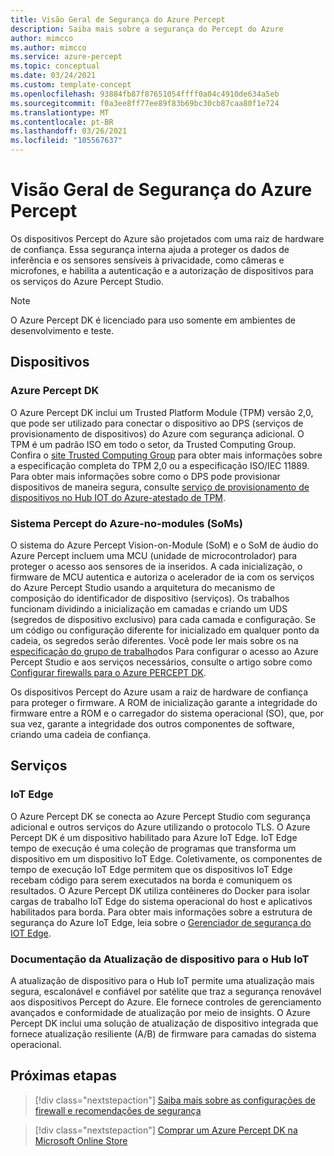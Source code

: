 ```yaml
---
title: Visão Geral de Segurança do Azure Percept
description: Saiba mais sobre a segurança do Percept do Azure
author: mimcco
ms.author: mimcco
ms.service: azure-percept
ms.topic: conceptual
ms.date: 03/24/2021
ms.custom: template-concept
ms.openlocfilehash: 93884fb87f87651054ffff0a04c4910de634a5eb
ms.sourcegitcommit: f0a3ee8ff77ee89f83b69bc30cb87caa80f1e724
ms.translationtype: MT
ms.contentlocale: pt-BR
ms.lasthandoff: 03/26/2021
ms.locfileid: "105567637"
---
```

# <a name="azure-percept-security-overview"></a>Visão Geral de Segurança do Azure Percept

Os dispositivos Percept do Azure são projetados com uma raiz de hardware de confiança. Essa segurança interna ajuda a proteger os dados de inferência e os sensores sensíveis à privacidade, como câmeras e microfones, e habilita a autenticação e a autorização de dispositivos para os serviços do Azure Percept Studio.

> [!NOTE]
> O Azure Percept DK é licenciado para uso somente em ambientes de desenvolvimento e teste.

## <a name="devices"></a>Dispositivos

### <a name="azure-percept-dk"></a>Azure Percept DK

O Azure Percept DK inclui um Trusted Platform Module (TPM) versão 2,0, que pode ser utilizado para conectar o dispositivo ao DPS (serviços de provisionamento de dispositivos) do Azure com segurança adicional. O TPM é um padrão ISO em todo o setor, da Trusted Computing Group. Confira o [site Trusted Computing Group](https://trustedcomputinggroup.org/resource/tpm-library-specification/) para obter mais informações sobre a especificação completa do TPM 2,0 ou a especificação ISO/IEC 11889. Para obter mais informações sobre como o DPS pode provisionar dispositivos de maneira segura, consulte [serviço de provisionamento de dispositivos no Hub IOT do Azure-atestado de TPM](../iot-dps/concepts-tpm-attestation.md).

### <a name="azure-percept-system-on-modules-soms"></a>Sistema Percept do Azure-no-modules (SoMs)

O sistema do Azure Percept Vision-on-Module (SoM) e o SoM de áudio do Azure Percept incluem uma MCU (unidade de microcontrolador) para proteger o acesso aos sensores de ia inseridos. A cada inicialização, o firmware de MCU autentica e autoriza o acelerador de ia com os serviços do Azure Percept Studio usando a arquitetura do mecanismo de composição do identificador de dispositivo (serviços). Os trabalhos funcionam dividindo a inicialização em camadas e criando um UDS (segredos de dispositivo exclusivo) para cada camada e configuração. Se um código ou configuração diferente for inicializado em qualquer ponto da cadeia, os segredos serão diferentes. Você pode ler mais sobre os na [especificação do grupo de trabalho](https://trustedcomputinggroup.org/work-groups/dice-architectures/)dos Para configurar o acesso ao Azure Percept Studio e aos serviços necessários, consulte o artigo sobre como [Configurar firewalls para o Azure PERCEPT DK](concept-security-configuration.md).

Os dispositivos Percept do Azure usam a raiz de hardware de confiança para proteger o firmware. A ROM de inicialização garante a integridade do firmware entre a ROM e o carregador do sistema operacional (SO), que, por sua vez, garante a integridade dos outros componentes de software, criando uma cadeia de confiança.

## <a name="services"></a>Serviços

### <a name="iot-edge"></a>IoT Edge

O Azure Percept DK se conecta ao Azure Percept Studio com segurança adicional e outros serviços do Azure utilizando o protocolo TLS. O Azure Percept DK é um dispositivo habilitado para Azure IoT Edge. IoT Edge tempo de execução é uma coleção de programas que transforma um dispositivo em um dispositivo IoT Edge. Coletivamente, os componentes de tempo de execução IoT Edge permitem que os dispositivos IoT Edge recebam código para serem executados na borda e comuniquem os resultados. O Azure Percept DK utiliza contêineres do Docker para isolar cargas de trabalho IoT Edge do sistema operacional do host e aplicativos habilitados para borda. Para obter mais informações sobre a estrutura de segurança do Azure IoT Edge, leia sobre o [Gerenciador de segurança do IOT Edge](../iot-edge/iot-edge-security-manager.md).

### <a name="device-update-for-iot-hub"></a>Documentação da Atualização de dispositivo para o Hub IoT

A atualização de dispositivo para o Hub IoT permite uma atualização mais segura, escalonável e confiável por satélite que traz a segurança renovável aos dispositivos Percept do Azure. Ele fornece controles de gerenciamento avançados e conformidade de atualização por meio de insights. O Azure Percept DK inclui uma solução de atualização de dispositivo integrada que fornece atualização resiliente (A/B) de firmware para camadas do sistema operacional.

## <a name="next-steps"></a>Próximas etapas

> [!div class="nextstepaction"]
> [Saiba mais sobre as configurações de firewall e recomendações de segurança](concept-security-configuration.md)

> [!div class="nextstepaction"]
> [Comprar um Azure Percept DK na Microsoft Online Store](https://go.microsoft.com/fwlink/p/?LinkId=2155270)
